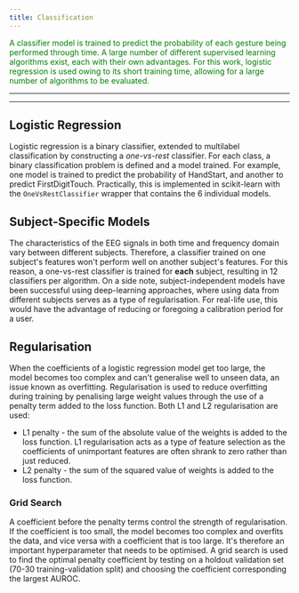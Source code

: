 ```yaml
---
title: Classification
---
```


<span style="color:green"> A classifier model is trained to predict the probability of each gesture being performed through time. A large number of different supervised learning algorithms exist, each with their own advantages. For this work, logistic regression is used owing to its short training time, allowing for a large number of algorithms to be evaluated. </span>

---
---

## Logistic Regression
Logistic regression is a binary classifier, extended to multilabel classification by constructing a *one-vs-rest* classifier. For each class, a binary classification problem is defined and a model trained. For example, 
one model is trained to predict the probability of HandStart, and another to predict FirstDigitTouch. Practically, this is implemented in scikit-learn with the `OneVsRestClassifier` wrapper that contains the 6 individual models. 

## Subject-Specific Models
The characteristics of the EEG signals in both time and frequency domain vary between different subjects. Therefore, a classifier trained on one subject's features won't perform well on another subject's features. For this reason, a one-vs-rest classifier is trained for **each** subject, resulting in 12 classifiers per algorithm. On a side note, subject-independent models have been successful using deep-learning approaches, where using data from different subjects serves as a type of regularisation. For real-life use, this would have the advantage of reducing or foregoing a calibration period for a user. 

## Regularisation
When the coefficients of a logistic regression model get too large, the model becomes too complex and can't generalise well to unseen data, an issue known as overfitting. Regularisation is used to reduce overfitting during training by penalising large weight values through the use of a penalty term added to the loss function. Both L1 and L2 regularisation are used:
- L1 penalty - the sum of the absolute value of the weights is added to the loss function. L1 regularisation acts as a type of feature selection as the coefficients of unimportant features are often shrank to zero rather than just reduced. 
- L2 penalty - the sum of the squared value of weights is added to the loss function.

### Grid Search
A coefficient before the penalty terms control the strength of regularisation. If the coefficient is too small, the model becomes too complex and overfits the data, and vice versa with a coefficient that is too large. It's therefore an important hyperparameter that needs to be optimised. A grid search is used to find the optimal penalty coefficient by testing on a holdout validation set (70-30 training-validation split) and choosing the coefficient corresponding the largest AUROC. 
